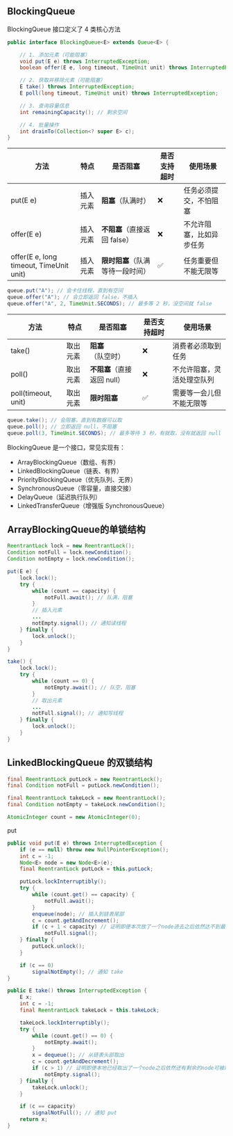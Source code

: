 ## BlockingQueue

BlockingQueue<E> 接口定义了 4 类核心方法

```java
public interface BlockingQueue<E> extends Queue<E> {

    // 1. 添加元素（可能阻塞）
    void put(E e) throws InterruptedException;
    boolean offer(E e, long timeout, TimeUnit unit) throws InterruptedException;

    // 2. 获取并移除元素（可能阻塞）
    E take() throws InterruptedException;
    E poll(long timeout, TimeUnit unit) throws InterruptedException;

    // 3. 查询容量信息
    int remainingCapacity(); // 剩余空间

    // 4. 批量操作
    int drainTo(Collection<? super E> c);
}
```

| **方法**                                | **特点** | **是否阻塞**                     | **是否支持超时** | **使用场景**             |
| --------------------------------------- | -------- | -------------------------------- | ---------------- | ------------------------ |
| put(E e)                                | 插入元素 | **阻塞**（队满时）               | ❌                | 任务必须提交，不怕阻塞   |
| offer(E e)                              | 插入元素 | **不阻塞**（直接返回 false）     | ❌                | 不允许阻塞，比如异步任务 |
| offer(E e, long timeout, TimeUnit unit) | 插入元素 | **限时阻塞**（队满等待一段时间） | ✅                | 任务重要但不能无限等     |

```java
queue.put("A"); // 会卡住线程，直到有空间
queue.offer("A"); // 会立即返回 false，不插入
queue.offer("A", 2, TimeUnit.SECONDS); // 最多等 2 秒，没空间就 false
```

| **方法**            | **特点** | **是否阻塞**                | **是否支持超时** | **使用场景**               |
| ------------------- | -------- | --------------------------- | ---------------- | -------------------------- |
| take()              | 取出元素 | **阻塞**（队空时）          | ❌                | 消费者必须取到任务         |
| poll()              | 取出元素 | **不阻塞**（直接返回 null） | ❌                | 不允许阻塞，灵活处理空队列 |
| poll(timeout, unit) | 取出元素 | **限时阻塞**                | ✅                | 需要等一会儿但不能无限等   |

```java
queue.take(); // 会阻塞，直到有数据可以取
queue.poll(); // 立即返回 null，不阻塞
queue.poll(3, TimeUnit.SECONDS); // 最多等待 3 秒，有就取，没有就返回 null
```

BlockingQueue 是一个接口，常见实现有：

- ArrayBlockingQueue（数组、有界）
- LinkedBlockingQueue（链表、有界）
- PriorityBlockingQueue（优先队列、无界）
- SynchronousQueue（零容量，直接交接）
- DelayQueue（延迟执行队列）
- LinkedTransferQueue（增强版 SynchronousQueue）

## **ArrayBlockingQueue的单锁结构**

```java
ReentrantLock lock = new ReentrantLock();
Condition notFull = lock.newCondition();
Condition notEmpty = lock.newCondition();

put(E e) {
    lock.lock();
    try {
        while (count == capacity) {
            notFull.await(); // 队满，阻塞
        }
        // 插入元素
        ...
        notEmpty.signal(); // 通知读线程
    } finally {
        lock.unlock();
    }
}

take() {
    lock.lock();
    try {
        while (count == 0) {
            notEmpty.await(); // 队空，阻塞
        }
        // 取出元素
        ...
        notFull.signal(); // 通知写线程
    } finally {
        lock.unlock();
    }
}
```





## **LinkedBlockingQueue 的双锁结构**

```java
final ReentrantLock putLock = new ReentrantLock();
final Condition notFull = putLock.newCondition();

final ReentrantLock takeLock = new ReentrantLock();
final Condition notEmpty = takeLock.newCondition();

AtomicInteger count = new AtomicInteger(0);
```

put

```java
public void put(E e) throws InterruptedException {
    if (e == null) throw new NullPointerException();
    int c = -1;
    Node<E> node = new Node<E>(e);
    final ReentrantLock putLock = this.putLock;

    putLock.lockInterruptibly();
    try {
        while (count.get() == capacity) {
            notFull.await();
        }
        enqueue(node); // 插入到链表尾部
        c = count.getAndIncrement();
        if (c + 1 < capacity) // 证明即便本次放了一个node进去之后依然达不到最大容量则直接唤醒下一个等待put的线程
            notFull.signal();
    } finally {
        putLock.unlock();
    }

    if (c == 0)
        signalNotEmpty(); // 通知 take
}
```

```java
public E take() throws InterruptedException {
    E x;
    int c = -1;
    final ReentrantLock takeLock = this.takeLock;

    takeLock.lockInterruptibly();
    try {
        while (count.get() == 0) {
            notEmpty.await();
        }
        x = dequeue(); // 从链表头部取出
        c = count.getAndDecrement();
        if (c > 1) // 证明即便本地已经取出了一个node之后依然还有剩余的node可被取出则唤醒下一个等待take的线程
            notEmpty.signal();
    } finally {
        takeLock.unlock();
    }

    if (c == capacity)
        signalNotFull(); // 通知 put
    return x;
}
```


